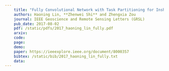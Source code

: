 ```yaml
---
    title: "Fully Convolutional Network with Task Partitioning for Inshore Ship Detection in Optical Remote Sensing Images"
    authors: Haoning Lin, **Zhenwei Shi** and Zhengxia Zou
    journal: IEEE Geoscience and Remote Sensing Letters (GRSL)
    pub_date: 2017-08-02
    pdf: /static/pdfs/2017_haoning_lin_fully.pdf
    arxiv: 
    code: 
    page: 
    demo: 
    paper: https://ieeexplore.ieee.org/document/8000357
    bibtex: /static/bib/2017_haoning_lin_fully.txt
    data:
---
```

    